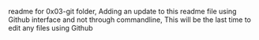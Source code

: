 readme for 0x03-git folder,
Adding an update to this readme file using Github interface and not through commandline,
This will be the last time to edit any files using Github

